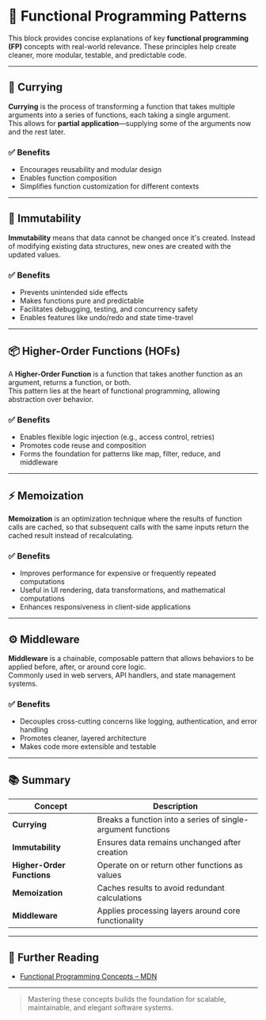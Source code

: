 # 🧠 Functional Programming Patterns

This block provides concise explanations of key **functional programming (FP)** concepts with real-world relevance. These principles help create cleaner, more modular, testable, and predictable code.

---

## 🔁 Currying

**Currying** is the process of transforming a function that takes multiple arguments into a series of functions, each taking a single argument.  
This allows for **partial application**—supplying some of the arguments now and the rest later.

### ✅ Benefits

- Encourages reusability and modular design
- Enables function composition
- Simplifies function customization for different contexts

---

## 🧊 Immutability

**Immutability** means that data cannot be changed once it's created. Instead of modifying existing data structures, new ones are created with the updated values.

### ✅ Benefits

- Prevents unintended side effects
- Makes functions pure and predictable
- Facilitates debugging, testing, and concurrency safety
- Enables features like undo/redo and state time-travel

---

## 📦 Higher-Order Functions (HOFs)

A **Higher-Order Function** is a function that takes another function as an argument, returns a function, or both.  
This pattern lies at the heart of functional programming, allowing abstraction over behavior.

### ✅ Benefits

- Enables flexible logic injection (e.g., access control, retries)
- Promotes code reuse and composition
- Forms the foundation for patterns like map, filter, reduce, and middleware

---

## ⚡ Memoization

**Memoization** is an optimization technique where the results of function calls are cached, so that subsequent calls with the same inputs return the cached result instead of recalculating.

### ✅ Benefits

- Improves performance for expensive or frequently repeated computations
- Useful in UI rendering, data transformations, and mathematical computations
- Enhances responsiveness in client-side applications

---

## ⚙️ Middleware

**Middleware** is a chainable, composable pattern that allows behaviors to be applied before, after, or around core logic.  
Commonly used in web servers, API handlers, and state management systems.

### ✅ Benefits

- Decouples cross-cutting concerns like logging, authentication, and error handling
- Promotes cleaner, layered architecture
- Makes code more extensible and testable

---

## 📚 Summary

| Concept                    | Description                                                  |
| -------------------------- | ------------------------------------------------------------ |
| **Currying**               | Breaks a function into a series of single-argument functions |
| **Immutability**           | Ensures data remains unchanged after creation                |
| **Higher-Order Functions** | Operate on or return other functions as values               |
| **Memoization**            | Caches results to avoid redundant calculations               |
| **Middleware**             | Applies processing layers around core functionality          |

---

## 📘 Further Reading

- [Functional Programming Concepts – MDN](https://developer.mozilla.org/en-US/docs/Glossary/Functional_programming)

---

> Mastering these concepts builds the foundation for scalable, maintainable, and elegant software systems.
